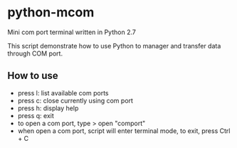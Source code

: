# python-mcom

Mini com port terminal written in Python 2.7

This script demonstrate how to use Python to manager and transfer data through COM port.

## How to use
- press l: list available com ports
- press c: close currently using com port
- press h: display help
- press q: exit
- to open a com port, type > open "comport"
- when open a com port, script will enter terminal mode, to exit, press Ctrl + C
